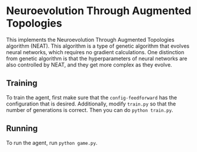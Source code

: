 # Neuroevolution Through Augmented Topologies

This implements the Neuroevolution Through Augmented Topologies algorithm (NEAT). This algorithm is a type of genetic algorithm that evolves neural networks, which requires no gradient calculations.
One distinction from genetic algorithm is that the hyperparameters of neural networks are also controlled by NEAT, and they get more complex as they evolve.

## Training

To train the agent, first make sure that the `config-feedforward` has
the configuration that is desired. Additionally, modify `train.py` so that the
number of generations is correct. Then you can do `python train.py`.

## Running

To run the agent, run `python game.py`.
